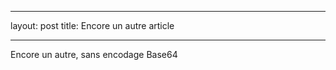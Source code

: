 
---
layout: post
title: Encore un autre article

---

Encore un autre, sans encodage Base64
        